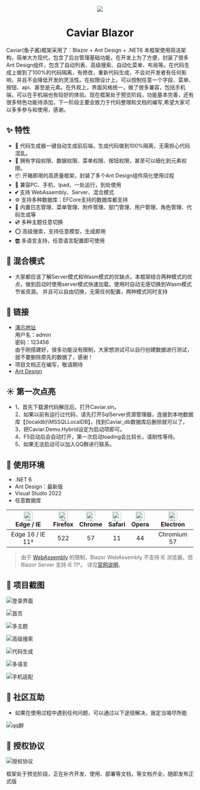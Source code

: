 <p align="center">
  <a href="#">
    <img src="https://images.gitee.com/uploads/images/2021/0722/235619_37006555_1456276.png">
  </a>
</p>
<h1 align="center">Caviar Blazor</h1>
Caviar(鱼子酱)框架采用了：Blazor + Ant Design + .NET6 本框架使用简洁架构，简单大方现代，包含了后台管理基础功能，在开发上为了方便，封装了很多Ant Design组件，包含了自动列表、高级搜索、自动化菜单、布局等。在代码生成上做到了100%的代码隔离，有修改，重新代码生成，不会对开发者有任何影响，并且不会降低开发的灵活性。在权限设计上，可以控制任意一个字段、菜单、按钮、api、甚至是元素。在外观上，界面风格统一，做了很多兼容，包括手机端，可以在手机端也有较好的体验。现在框架处于预览阶段，功能基本完善，还有很多特色功能待添加，下一阶段主要会致力于代码整理和文档的编写,希望大家可以多多参与和使用，感谢。

## ✨ 特性  

- 🌈 代码生成器一键自动生成前后端，生成代码做到100%隔离，无需担心代码混乱。  
- 🏁 拥有字段权限、数据权限、菜单权限、按钮权限，甚至可以细化到元素权限。  
- 📦 开箱即用的高质量框架，封装了多个Ant Design组件简化使用过程
- 📱 兼容PC、手机、Ipad，一处运行，到处使用
- 💕 支持 WebAssembly、Server、混合模式
- ⚙️ 支持多种数据库：EFCore支持的数据库都支持
- 🎁 内置日志管理、菜单管理、附件管理、部门管理、用户管理、角色管理、代码生成等
- 💿 多种主题任意切换
- ⭕️ 高级搜索，支持任意模型，生成即用
- 🆎 多语言支持，任意语言配置即可使用

## 🍬 混合模式

- 大家都应该了解Server模式和Wasm模式的优缺点，本框架结合两种模式的优点，做到启动时使用server模式快速加载，使用时自动无感切换到Wasm模式节省资源。
并且可以自由切换，无需任何配置，两种模式同时支持

## 🔗 链接

- <a target='_blank' href='http://81.70.80.113/'>演示地址</a>  
  用户名：admin  
  密码：123456  
  由于刚搭建好，很多功能没有限制，大家想测试可以自行创建数据进行测试，就不要删除原先的数据了，感谢！  
- 项目文档正在编写，敬请期待
- [Ant Design](https://ant-design-blazor.gitee.io/zh-CN/)

## ☀️ 第一次点亮
- 1、首先下载源代码解压后，打开Caviar.sln。  
  2、如果以前有运行过代码，请先打开SqlServer资源管理器，连接到本地数据库【(localdb)\MSSQLLocalDB】，找到Caviar_db数据库后删除就可以了。  
  3、把Caviar.Demo.Hybrid设定为启动项即可。  
  4、F5启动后会自动打开，第一次启动loading会比较长，请耐性等待。  
  5、如果无法启动可以加入QQ群进行联系。  

## 🍡 使用环境

- .NET 6
- Ant Design：最新版
- Visual Studio 2022
- 任意数据库

| [<img src="https://cdn.jsdelivr.net/gh/alrra/browser-logos/src/edge/edge_48x48.png" alt="IE / Edge" width="24px" height="24px" />](http://godban.github.io/browsers-support-badges/)</br> Edge / IE | [<img src="https://cdn.jsdelivr.net/gh/alrra/browser-logos/src/firefox/firefox_48x48.png" alt="Firefox" width="24px" height="24px" />](http://godban.github.io/browsers-support-badges/)</br>Firefox | [<img src="https://cdn.jsdelivr.net/gh/alrra/browser-logos/src/chrome/chrome_48x48.png" alt="Chrome" width="24px" height="24px" />](http://godban.github.io/browsers-support-badges/)</br>Chrome | [<img src="https://cdn.jsdelivr.net/gh/alrra/browser-logos/src/safari/safari_48x48.png" alt="Safari" width="24px" height="24px" />](http://godban.github.io/browsers-support-badges/)</br>Safari | [<img src="https://cdn.jsdelivr.net/gh/alrra/browser-logos/src/opera/opera_48x48.png" alt="Opera" width="24px" height="24px" />](http://godban.github.io/browsers-support-badges/)</br>Opera | [<img src="https://cdn.jsdelivr.net/gh/alrra/browser-logos/src/electron/electron_48x48.png" alt="Electron" width="24px" height="24px" />](http://godban.github.io/browsers-support-badges/)</br>Electron |
| :-------------------------------------------------------------------------------------------------------------------------------------------------------------------------------------------------: | :--------------------------------------------------------------------------------------------------------------------------------------------------------------------------------------------------: | :----------------------------------------------------------------------------------------------------------------------------------------------------------------------------------------------: | :----------------------------------------------------------------------------------------------------------------------------------------------------------------------------------------------: | :------------------------------------------------------------------------------------------------------------------------------------------------------------------------------------------: | :------------------------------------------------------------------------------------------------------------------------------------------------------------------------------------------------------: |
|                                                                                          Edge 16 / IE 11†                                                                                           |                                                                                                 522                                                                                                  |                                                                                                57                                                                                                |                                                                                                11                                                                                                |                                                                                              44                                                                                              |                                                                                               Chromium 57                                                                                                |

> 由于 [WebAssembly](https://webassembly.org) 的限制，Blazor WebAssembly 不支持 IE 浏览器，但 Blazor Server 支持 IE 11†。 详见[官网说明](https://docs.microsoft.com/en-us/aspnet/core/blazor/supported-platforms?view=aspnetcore-3.1&WT.mc_id=DT-MVP-5003987)。

## 🏁 项目截图

![登录界面](docs/images/login.png)

![首页](docs/images/home.png)

![多主题](docs/images/theme.png)

![高级搜索](docs/images/AdvancedQuery.png)

![代码生成](docs/images/CodeGeneration.png)

![多语言](docs/images/language.png)

![手机适配](docs/images/phone.png)


## 🍻 社区互助

- 如果在使用过程中遇到任何问题，可以通过以下途径解决，我定当竭尽所能

![qq群](https://images.gitee.com/uploads/images/2021/0723/143814_11a0a270_1456276.png "屏幕截图.png")

## 🌠 授权协议

![授权协议](https://images.gitee.com/uploads/images/2021/0723/144214_9f81ab38_1456276.png "屏幕截图.png")

框架处于预览阶段，正在补齐开发、使用、部署等文档，等文档齐全，随即发布正式版
